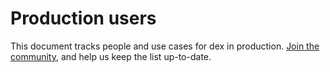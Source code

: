 # Production users

This document tracks people and use cases for dex in production. [Join the community](https://github.com/dexidp/dex/), and help us keep the list up-to-date.